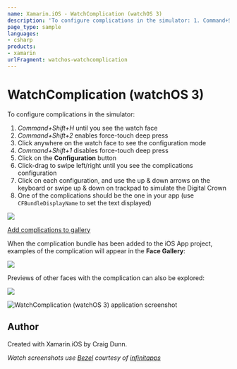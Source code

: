 ```yaml
---
name: Xamarin.iOS - WatchComplication (watchOS 3)
description: 'To configure complications in the simulator: 1. Command+Shift+H until you see the watch face 2. Command+Shift+2 enables force-touch deep press 3....'
page_type: sample
languages:
- csharp
products:
- xamarin
urlFragment: watchos-watchcomplication
---
```

# WatchComplication (watchOS 3)

To configure complications in the simulator:

1. *Command+Shift+H* until you see the watch face
2. *Command+Shift+2* enables force-touch deep press
3. Click anywhere on the watch face to see the configuration mode
4. *Command+Shift+1* disables force-touch deep press
5. Click on the **Configuration** button
6. Click-drag to swipe left/right until you see the complications configuration
7. Click on each configuration, and use the up & down arrows on the keyboard or swipe up & down on trackpad to simulate the Digital Crown
8. One of the complications should be the one in your app (use `CFBundleDisplayName` to set the text displayed)

![](Screenshots/configure-complications.png)


[Add complications to gallery](https://developer.apple.com/library/prerelease/content/releasenotes/WatchKit/AddingComplications/)

When the complication bundle has been added to the iOS App project, examples of the complication will appear in the **Face Gallery**:

![](Screenshots/gallery2-sml.png)

Previews of other faces with the complication can also be explored:

![](Screenshots/gallery1-sml.png)

![WatchComplication (watchOS 3) application screenshot](Screenshots/complication-scribble.png "WatchComplication (watchOS 3) application screenshot")

## Author

Created with Xamarin.iOS by Craig Dunn.

*Watch screenshots use [Bezel] courtesy of [infinitapps]*  

[Bezel]:http://infinitapps.com/bezel/
[infinitapps]:http://infinitapps.com/
